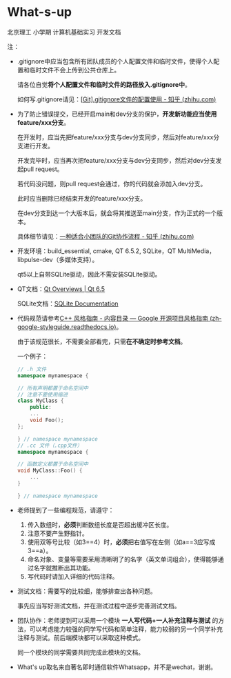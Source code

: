 # What-s-up

北京理工 小学期 计算机基础实习 开发文档

注：

- .gitignore中应当包含所有团队成员的个人配置文件和临时文件，使得个人配置和临时文件不会上传到公共仓库上。

  请各位自觉**将个人配置文件和临时文件的路径放入.gitignore中**。

  如何写.gitignore请见：[[Git\].gitignore文件的配置使用 - 知乎 (zhihu.com)](https://zhuanlan.zhihu.com/p/52885189)

- 为了防止错误提交，已经开启main和dev分支的保护，**开发新功能应当使用feature/xxx分支**。

  在开发时，应当先把feature/xxx分支与dev分支同步，然后对feature/xxx分支进行开发。

  开发完毕时，应当再次把feature/xxx分支与dev分支同步，然后对dev分支发起pull request。

  若代码没问题，则pull request会通过，你的代码就会添加入dev分支。

  此时应当删除已经结束开发的feature/xxx分支。

  在dev分支到达一个大版本后，就会将其推送至main分支，作为正式的一个版本。

  具体细节请见：[一种适合小团队的Git协作流程 - 知乎 (zhihu.com)](https://zhuanlan.zhihu.com/p/383067606)

- 开发环境：build_essential, cmake, QT 6.5.2, SQLite，QT MultiMedia，libpulse-dev（多媒体支持）。

  qt5以上自带SQLite驱动，因此不需安装SQLite驱动。

- QT文档：[Qt Overviews | Qt 6.5](https://doc.qt.io/qt-6/overviews-main.html)

  SQLite文档：[SQLite Documentation](https://www.sqlite.org/docs.html)

- 代码规范请参考[C++ 风格指南 - 内容目录 — Google 开源项目风格指南 (zh-google-styleguide.readthedocs.io)](https://zh-google-styleguide.readthedocs.io/en/latest/google-cpp-styleguide/contents/)。

  由于该规范很长，不需要全部看完，只需**在不确定时参考文档**。

  一个例子：

  ```c++
  // .h 文件
  namespace mynamespace {
  
  // 所有声明都置于命名空间中
  // 注意不要使用缩进
  class MyClass {
      public:
      ...
      void Foo();
  };
  
  } // namespace mynamespace
  // .cc 文件（.cpp文件）
  namespace mynamespace {
  
  // 函数定义都置于命名空间中
  void MyClass::Foo() {
      ...
  }
  
  } // namespace mynamespace
  ```

- 老师提到了一些编程规范，请遵守：

  1. 传入数组时，**必须**判断数组长度是否超出缓冲区长度。
  2. 注意不要产生野指针。
  3. 使用双等号比较（如3==4）时，**必须**把右值写在左侧（如a==3应写成3==a）。
  4. 命名对象、变量等需要采用清晰明了的名字（英文单词组合），使得能够通过名字就推断出其功能。
  5. 写代码时请加入详细的代码注释。

- 测试文档：需要写的比较细，能够排查出各种问题。

  事先应当写好测试文档，并在测试过程中逐步完善测试文档。

- 团队协作：老师提到可以采用一个模块 **一人写代码+一人补充注释与测试** 的方法，可以考虑能力较强的同学写代码和简单注释，能力较弱的另一个同学补充注释与测试。前后端模块都可以采取这种模式。

  同一个模块的同学需要共同完成此模块的文档。

- What's up取名来自著名即时通信软件Whatsapp，并不是wechat，谢谢。
